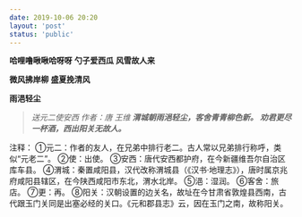 ```yaml
---
date: 2019-10-06 20:20
layout: 'post'
status: 'public'
---
```


**哈哩噜啾啾哈呀呀**
**勺子爱西瓜**
**风雪故人来**

**微风拂岸柳**
**盛夏挽清风**

**雨浥轻尘**
> *送元二使安西*
> *作者：唐 王维*
>***渭城朝雨浥轻尘，客舍青青柳色新。***
>***劝君更尽一杯酒，西出阳关无故人。***

注释：
①元二：作者的友人，在兄弟中排行老二。古人常以兄弟排行称呼，类似“元老二”。
②使：出使。
③安西：唐代安西都护府，在今新疆维吾尔自治区库车县。
④渭城：秦置咸阳县，汉代改称渭城县（《汉书·地理志》），唐时属京兆府咸阳县辖区，在今陕西咸阳市东北，渭水北岸。
⑤浥：湿润。
⑥客舍：旅店。
⑦更：再。
⑧阳关：汉朝设置的边关名，故址在今甘肃省敦煌县西南，古代跟玉门关同是出塞必经的关口。《元和郡县志》云，因在玉门之南，故称阳关。


